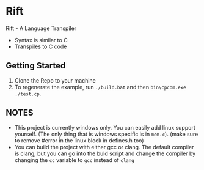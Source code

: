 # Rift
Rift - A Language Transpiler
- Syntax is similar to C
- Transpiles to C code

## Getting Started
1) Clone the Repo to your machine
2) To regenerate the example, run `./build.bat` and then `bin\cpcom.exe ./test.cp`.

## NOTES
- This project is currently windows only. You can easily add linux support yourself. (The only thing that is windows specific is in `mem.c`). (make sure to remove #error in the linux block in defines.h too)
- You can build the project with either gcc or clang. The default compiler is clang, but you can go into the buld script and change the compiler by changing the `cc` variable to `gcc` instead of `clang`
